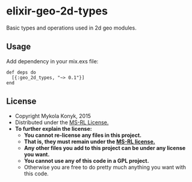 # elixir-geo-2d-types

Basic types and operations used in 2d geo modules.

## Usage
Add dependency in your mix.exs file:
```
def deps do
  [{:geo_2d_types, "~> 0.1"}]
end
```
## License

* Copyright Mykola Konyk, 2015
* Distributed under the [MS-RL License.](http://opensource.org/licenses/MS-RL)
* **To further explain the license:**
  * **You cannot re-license any files in this project.**
  * **That is, they must remain under the [MS-RL license.](http://opensource.org/licenses/MS-RL)**
  * **Any other files you add to this project can be under any license you want.**
  * **You cannot use any of this code in a GPL project.**
  * Otherwise you are free to do pretty much anything you want with this code.